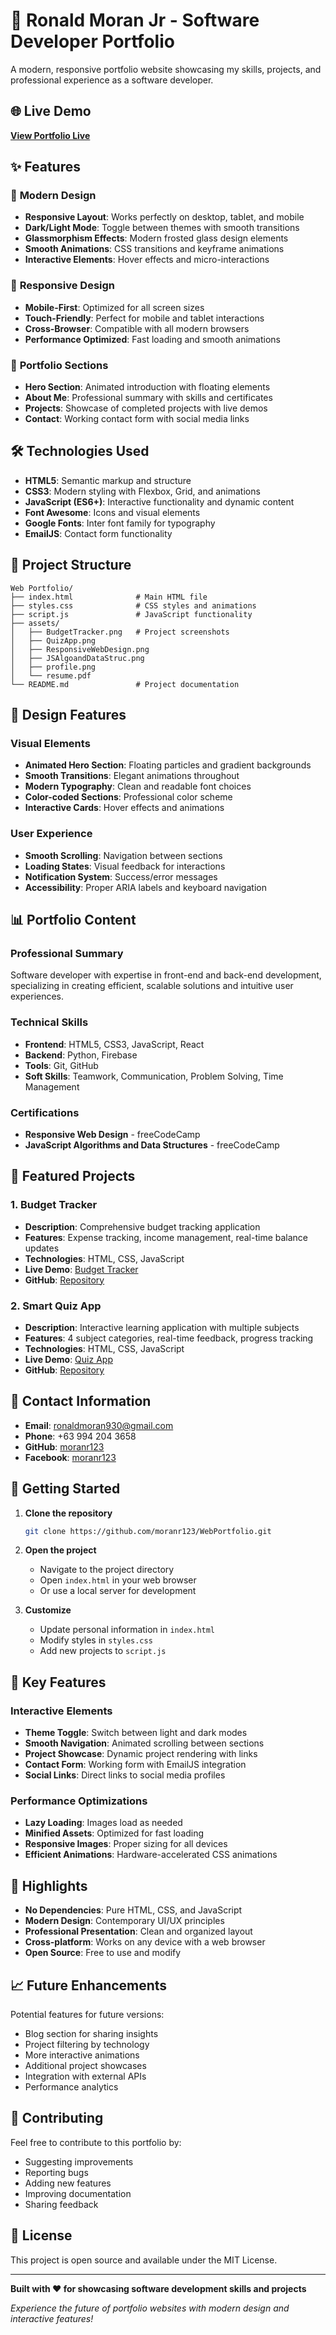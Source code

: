 # 🚀 Ronald Moran Jr - Software Developer Portfolio

A modern, responsive portfolio website showcasing my skills, projects, and professional experience as a software developer.

## 🌐 Live Demo

**[View Portfolio Live](https://moranr123.github.io/WebPortfolio/)**

## ✨ Features

### 🎨 **Modern Design**
- **Responsive Layout**: Works perfectly on desktop, tablet, and mobile
- **Dark/Light Mode**: Toggle between themes with smooth transitions
- **Glassmorphism Effects**: Modern frosted glass design elements
- **Smooth Animations**: CSS transitions and keyframe animations
- **Interactive Elements**: Hover effects and micro-interactions

### 📱 **Responsive Design**
- **Mobile-First**: Optimized for all screen sizes
- **Touch-Friendly**: Perfect for mobile and tablet interactions
- **Cross-Browser**: Compatible with all modern browsers
- **Performance Optimized**: Fast loading and smooth animations

### 🎯 **Portfolio Sections**
- **Hero Section**: Animated introduction with floating elements
- **About Me**: Professional summary with skills and certificates
- **Projects**: Showcase of completed projects with live demos
- **Contact**: Working contact form with social media links

## 🛠️ **Technologies Used**

- **HTML5**: Semantic markup and structure
- **CSS3**: Modern styling with Flexbox, Grid, and animations
- **JavaScript (ES6+)**: Interactive functionality and dynamic content
- **Font Awesome**: Icons and visual elements
- **Google Fonts**: Inter font family for typography
- **EmailJS**: Contact form functionality

## 📁 **Project Structure**

```
Web Portfolio/
├── index.html              # Main HTML file
├── styles.css              # CSS styles and animations
├── script.js               # JavaScript functionality
├── assets/
│   ├── BudgetTracker.png   # Project screenshots
│   ├── QuizApp.png
│   ├── ResponsiveWebDesign.png
│   ├── JSAlgoandDataStruc.png
│   ├── profile.png
│   └── resume.pdf
└── README.md               # Project documentation
```

## 🎨 **Design Features**

### **Visual Elements**
- **Animated Hero Section**: Floating particles and gradient backgrounds
- **Smooth Transitions**: Elegant animations throughout
- **Modern Typography**: Clean and readable font choices
- **Color-coded Sections**: Professional color scheme
- **Interactive Cards**: Hover effects and animations

### **User Experience**
- **Smooth Scrolling**: Navigation between sections
- **Loading States**: Visual feedback for interactions
- **Notification System**: Success/error messages
- **Accessibility**: Proper ARIA labels and keyboard navigation

## 📊 **Portfolio Content**

### **Professional Summary**
Software developer with expertise in front-end and back-end development, specializing in creating efficient, scalable solutions and intuitive user experiences.

### **Technical Skills**
- **Frontend**: HTML5, CSS3, JavaScript, React
- **Backend**: Python, Firebase
- **Tools**: Git, GitHub
- **Soft Skills**: Teamwork, Communication, Problem Solving, Time Management

### **Certifications**
- **Responsive Web Design** - freeCodeCamp
- **JavaScript Algorithms and Data Structures** - freeCodeCamp

## 🚀 **Featured Projects**

### **1. Budget Tracker**
- **Description**: Comprehensive budget tracking application
- **Features**: Expense tracking, income management, real-time balance updates
- **Technologies**: HTML, CSS, JavaScript
- **Live Demo**: [Budget Tracker](https://moranr123.github.io/Budget-Tracker/)
- **GitHub**: [Repository](https://github.com/moranr123/Budget-Tracker)

### **2. Smart Quiz App**
- **Description**: Interactive learning application with multiple subjects
- **Features**: 4 subject categories, real-time feedback, progress tracking
- **Technologies**: HTML, CSS, JavaScript
- **Live Demo**: [Quiz App](https://moranr123.github.io/QuizApp/)
- **GitHub**: [Repository](https://github.com/moranr123/QuizApp)

## 📧 **Contact Information**

- **Email**: ronaldmoran930@gmail.com
- **Phone**: +63 994 204 3658
- **GitHub**: [moranr123](https://github.com/moranr123)
- **Facebook**: [moranr123](https://www.facebook.com/moranr123)

## 🚀 **Getting Started**

1. **Clone the repository**
   ```bash
   git clone https://github.com/moranr123/WebPortfolio.git
   ```

2. **Open the project**
   - Navigate to the project directory
   - Open `index.html` in your web browser
   - Or use a local server for development

3. **Customize**
   - Update personal information in `index.html`
   - Modify styles in `styles.css`
   - Add new projects to `script.js`

## 🎯 **Key Features**

### **Interactive Elements**
- **Theme Toggle**: Switch between light and dark modes
- **Smooth Navigation**: Animated scrolling between sections
- **Project Showcase**: Dynamic project rendering with links
- **Contact Form**: Working form with EmailJS integration
- **Social Links**: Direct links to social media profiles

### **Performance Optimizations**
- **Lazy Loading**: Images load as needed
- **Minified Assets**: Optimized for fast loading
- **Responsive Images**: Proper sizing for all devices
- **Efficient Animations**: Hardware-accelerated CSS animations

## 🌟 **Highlights**

- **No Dependencies**: Pure HTML, CSS, and JavaScript
- **Modern Design**: Contemporary UI/UX principles
- **Professional Presentation**: Clean and organized layout
- **Cross-platform**: Works on any device with a web browser
- **Open Source**: Free to use and modify

## 📈 **Future Enhancements**

Potential features for future versions:
- Blog section for sharing insights
- Project filtering by technology
- More interactive animations
- Additional project showcases
- Integration with external APIs
- Performance analytics

## 🤝 **Contributing**

Feel free to contribute to this portfolio by:
- Suggesting improvements
- Reporting bugs
- Adding new features
- Improving documentation
- Sharing feedback

## 📄 **License**

This project is open source and available under the MIT License.

---

**Built with ❤️ for showcasing software development skills and projects**

*Experience the future of portfolio websites with modern design and interactive features!* 